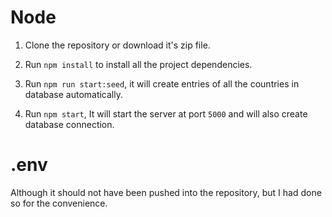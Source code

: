 # Node 

1. Clone the repository or download it's zip file.

2. Run `npm install` to install all the project dependencies.

3. Run `npm run start:seed`, it will create entries of all the countries in database automatically.

4. Run `npm start`, It will start the server at port `5000` and will also create database connection.

# .env
Although it should not have been pushed into the repository, but I had done so for the convenience. 
